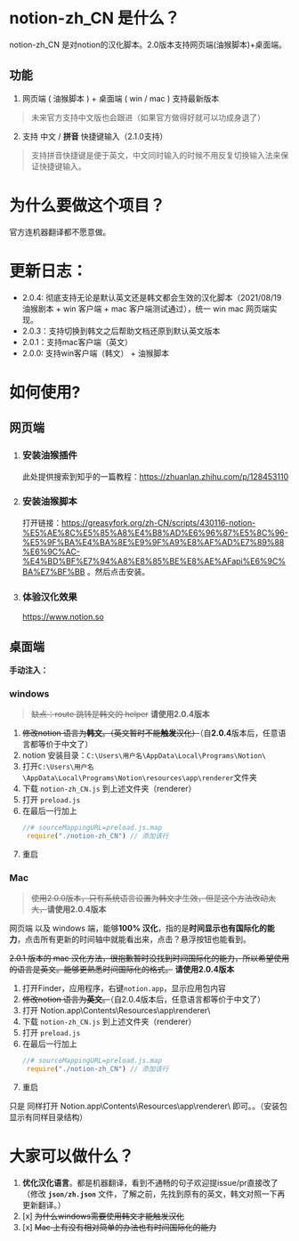 # notion-zh_CN 是什么？

notion-zh_CN 是对notion的汉化脚本。2.0版本支持网页端(油猴脚本)+桌面端。

## 功能

1. 网页端 ( 油猴脚本 ) + 桌面端 ( win / mac ) 支持最新版本
  > 未来官方支持中文版也会跟进（如果官方做得好就可以功成身退了）

2. 支持 中文 / **拼音** 快捷键输入（2.1.0支持）
  > 支持拼音快捷键是便于英文，中文同时输入的时候不用反复切换输入法来保证快捷键输入。

# 为什么要做这个项目？

官方连机器翻译都不愿意做。

# 更新日志：
- 2.0.4: 彻底支持无论是默认英文还是韩文都会生效的汉化脚本（2021/08/19 油猴剧本 + win 客户端 + mac 客户端测试通过），统一 win mac 网页端实现。
- 2.0.3：支持切换到韩文之后帮助文档还原到默认英文版本
- 2.0.1：支持mac客户端（英文）
- 2.0.0: 支持win客户端（韩文） + 油猴脚本

# 如何使用?

## 网页端
1. ### 安装油猴插件
    此处提供搜索到知乎的一篇教程：https://zhuanlan.zhihu.com/p/128453110
  
2. ### 安装油猴脚本
    打开链接：https://greasyfork.org/zh-CN/scripts/430116-notion-%E5%AE%8C%E5%85%A8%E4%B8%AD%E6%96%87%E5%8C%96-%E5%9F%BA%E4%BA%8E%E9%9F%A9%E8%AF%AD%E7%89%88%E6%9C%AC-%E4%BD%BF%E7%94%A8%E8%85%BE%E8%AE%AFapi%E6%9C%BA%E7%BF%BB 。然后点击安装。
    
3. ### 体验汉化效果
    https://www.notion.so

## 桌面端
**手动注入：**

### windows
> <del>缺点：route 跳转是韩文的 helper</del> **请使用2.0.4版本**

1. <del>修改notion 语言为**韩文**。（英文暂时不能**触发**汉化）</del>（自**2.0.4**版本后，任意语言都等价于中文了）
2. notion 安装目录：`C:\Users\用户名\AppData\Local\Programs\Notion\`
3. 打开`C:\Users\用户名\AppData\Local\Programs\Notion\resources\app\renderer`文件夹
4. 下载 `notion-zh_CN.js` 到上述文件夹（renderer）
5. 打开 `preload.js`
6. 在最后一行加上
   ```js
   //# sourceMappingURL=preload.js.map
    require("./notion-zh_CN") // 添加该行
   ```
7. 重启

### Mac 

> <del>使用2.0.0版本，只有系统语言设置为韩文才生效，但是这个方法改动太大，</del>**请使用2.0.4版本**

网页端 以及 windows 端，能够**100% 汉化**，指的是**时间显示也有国际化的能力**，点击所有更新的时间轴中就能看出来，点击？悬浮按钮也能看到。

<del>2.0.1 版本的 mac 汉化方法，很抱歉暂时没找到时间国际化的能力，所以希望使用的语言是英文。能够更熟悉时间国际化的格式。</del> **请使用2.0.4版本**

1. 打开Finder，应用程序，右键`notion.app`，显示应用包内容
2. <del>修改notion 语言为**英文**。</del>（自2.0.4版本后，任意语言都等价于中文了）
3. 打开 Notion.app\Contents\Resources\app\renderer\
4. 下载 `notion-zh_CN.js` 到上述文件夹（renderer）
5. 打开 `preload.js`
6. 在最后一行加上
   ```js
   //# sourceMappingURL=preload.js.map
    require("./notion-zh_CN") // 添加该行
   ```
7. 重启
   
只是 同样打开 Notion.app\Contents\Resources\app\renderer\ 即可。。（安装包显示有同样目录结构）

# 大家可以做什么？

1. **优化汉化语言**。都是机器翻译，看到不通畅的句子欢迎提issue/pr直接改了 （修改 **`json/zh.json`** 文件，了解之前，先找到原有的英文，韩文对照一下再更新翻译。）
2. [x] <del>为什么windows需要使用韩文才能触发汉化</del>
3. [x] <del>Mac 上有没有相对简单的办法也有时间国际化的能力</del>

